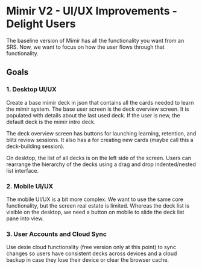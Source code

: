 # Mimir V2 - UI/UX Improvements - Delight Users
The baseline version of Mimir has all the functionality you want from an SRS. Now, we want to focus on how the user flows through that functionality.

## Goals
### 1. Desktop UI/UX
Create a base mimir deck in json that contains all the cards needed to learn the mimir system. 
The base user screen is the deck overview screen. It is populated with details about the last used deck. If the user is new, the default deck is the mimir intro deck. 

The deck overview screen has buttons for launching learning, retention, and blitz review sessions. It also has a for creating new cards (maybe call this a deck-building session).

On desktop, the list of all decks is on the left side of the screen. Users can rearrange the hierarchy of the decks using a drag and drop indented/nested list interface. 

### 2. Mobile UI/UX
The mobile UI/UX is a bit more complex. We want to use the same core functionality, but the screen real estate is limited. Whereas the deck list is visible on the desktop, we need a button on mobile to slide the deck list pane into view.

### 3. User Accounts and Cloud Sync
Use dexie cloud functionality (free version only at this point) to sync changes so users have consistent decks across devices and a cloud backup in case they lose their device or clear the browser cache.